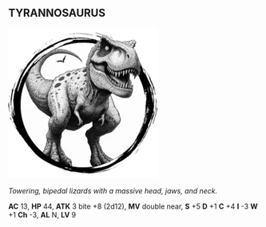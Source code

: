 ## TYRANNOSAURUS

![](images/tyrannosaurus.webp)

_Towering, bipedal lizards with a massive head, jaws, and neck._

**AC** 13, **HP** 44, **ATK** 3 bite +8 (2d12), **MV** double near, **S** +5 **D** +1 **C** +4 **I** -3 **W** +1 **Ch** -3, **AL** N, **LV** 9

